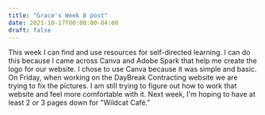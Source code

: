 ```yaml
---
title: "Grace's Week 8 post"
date: 2021-10-17T00:00:00-04:00
draft: false
---
```


This week I can find and use resources for self-directed learning. I can do this because I came across Canva and Adobe Spark that help me create the logo for our website. I chose to use Canva because it was simple and basic. On Friday, when working on the DayBreak Contracting website we are trying to fix the pictures. I am still trying to figure out how to work that website and feel more comfortable with it. Next week, I'm hoping to have at least 2 or 3 pages down for "Wildcat Café." 



